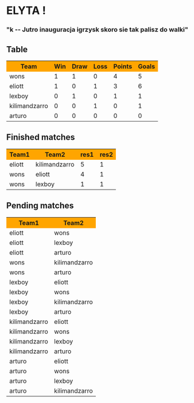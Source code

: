   

# ELYTA !

  

### "k -- Jutro inauguracja igrzysk skoro sie tak palisz do walki"

  
  

## Table

<table>
<tbody>
<tr class="header" style="background-color:orange">
<th>Team</th>
<th>Win</th>
<th>Draw</th>
<th>Loss</th>
<th>Points</th>
<th>Goals</th>
</tr>

<tr class="odd">
<td>wons</td>
<td>1</td>
<td>1</td>
<td>0</td>
<td>4</td>
<td>5</td>
</tr>
<tr class="even">
<td>eliott</td>
<td>1</td>
<td>0</td>
<td>1</td>
<td>3</td>
<td>6</td>
</tr>
<tr class="odd">
<td>lexboy</td>
<td>0</td>
<td>1</td>
<td>0</td>
<td>1</td>
<td>1</td>
</tr>
<tr class="even">
<td>kilimandzarro</td>
<td>0</td>
<td>0</td>
<td>1</td>
<td>0</td>
<td>1</td>
</tr>
<tr class="odd">
<td>arturo</td>
<td>0</td>
<td>0</td>
<td>0</td>
<td>0</td>
<td>0</td>
</tr>
</tbody>
</table>

  
  

## Finished matches

  

<table>
<tbody>
<tr class="header" style="background-color:orange">
<th>Team1</th>
<th>Team2</th>
<th>res1</th>
<th>res2</th>
</tr>

<tr class="odd">
<td>eliott</td>
<td>kilimandzarro</td>
<td>5</td>
<td>1</td>
</tr>
<tr class="even">
<td>wons</td>
<td>eliott</td>
<td>4</td>
<td>1</td>
</tr>
<tr class="odd">
<td>wons</td>
<td>lexboy</td>
<td>1</td>
<td>1</td>
</tr>
</tbody>
</table>

  
  

## Pending matches

  

<table>
<tbody>
<tr class="header" style="background-color:orange">
<th>Team1</th>
<th>Team2</th>
</tr>

<tr class="odd">
<td>eliott</td>
<td>wons</td>
</tr>
<tr class="even">
<td>eliott</td>
<td>lexboy</td>
</tr>
<tr class="odd">
<td>eliott</td>
<td>arturo</td>
</tr>
<tr class="even">
<td>wons</td>
<td>kilimandzarro</td>
</tr>
<tr class="odd">
<td>wons</td>
<td>arturo</td>
</tr>
<tr class="even">
<td>lexboy</td>
<td>eliott</td>
</tr>
<tr class="odd">
<td>lexboy</td>
<td>wons</td>
</tr>
<tr class="even">
<td>lexboy</td>
<td>kilimandzarro</td>
</tr>
<tr class="odd">
<td>lexboy</td>
<td>arturo</td>
</tr>
<tr class="even">
<td>kilimandzarro</td>
<td>eliott</td>
</tr>
<tr class="odd">
<td>kilimandzarro</td>
<td>wons</td>
</tr>
<tr class="even">
<td>kilimandzarro</td>
<td>lexboy</td>
</tr>
<tr class="odd">
<td>kilimandzarro</td>
<td>arturo</td>
</tr>
<tr class="even">
<td>arturo</td>
<td>eliott</td>
</tr>
<tr class="odd">
<td>arturo</td>
<td>wons</td>
</tr>
<tr class="even">
<td>arturo</td>
<td>lexboy</td>
</tr>
<tr class="odd">
<td>arturo</td>
<td>kilimandzarro</td>
</tr>
</tbody>
</table>

  
  
